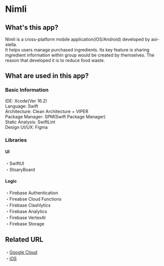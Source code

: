 # Nimli

## What's this app?
Nimli is a cross-platform mobile application(iOS/Android) developed by aoi-stella.  
It helps users manage purchased ingredients.
Its key feature is sharing ingredient information within group would be created by themselves.
The reason that developed it is to reduce food waste.

## What are used in this app?
### Basic Information
IDE: Xcode(Ver 16.2)  
Language: Swift  
Architecture: Clean Architecture + VIPER  
Package Manager: SPM(Swift Package Manager)  
Static Analysis: SwiftLint  
Design UI/UX: Figma

### Libraries
#### UI
  ・SwiftUI  
  ・StoaryBoard
#### Logic
  ・Firebase Authentication  
  ・Fireabse Cloud Functions  
  ・Firebase Clashlytics  
  ・Firebase Analytics  
  ・Firebase VertexAI  
  ・Firebase Storage  

## Related URL
・[Google Cloud](https://github.com/aoi-stella/Nimli-GoogleCloud)  
・[iOS](https://github.com/aoi-stella/Nimli-iOS)
